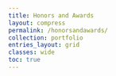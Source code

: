```yaml
---
title: Honors and Awards
layout: compress
permalink: /honorsandawards/
collection: portfolio
entries_layout: grid
classes: wide
toc: true
---
```



